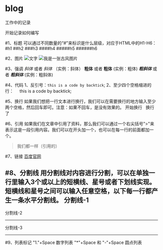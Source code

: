# blog
工作中的记录

开始记录如何编写

#1、标题
可以通过不同数量的“#”来标识是什么层级，对应于HTML中的H1-H6：
#h1
##h2
###h3
####h4
#####h5
######h6

#2、图片
![文字](图片的路径)
![我是一张古风图片](http://p1.so.qhimgs1.com/bdr/_240_/t014805cb5b54138e01.jpg)

#3、强调
*斜体* 或者 _斜体_ （实例：斜体）
**粗体** 或者 __粗体__ (实例：粗体)
***粗斜体*** 或者 ___粗斜体___ (实例：粗斜体)

#4、代码
1、反引号：`this is a code by backtick`;
2、至少四个空格缩进的行：    
     this is a code by backtick;
     
#5、换行
如果我们想把一行文本进行换行，我们可以在需要换行的地方输入至少两个空格，然后回车即可。注意：如果不回车，是没有效果的。
开始换行  
换行了

#6、引用
如果我们在文章中引用了资料，那么我们可以通过一个右尖括号">"来表示这是一段引用内容。我们可以在开头加一个，也可以在每一行的前面都加一个。
>我们都一样（引用的）

#7、链接
[百度官网](http://www.baidu.com)

#8、分割线
用分割线对内容进行分割，可以在单独一行里输入3个或以上的短横线、星号或者下划线实现。短横线和星号之间可以输入任意空格，以下每一行都产生一条水平分割线。
分割线-1
---
分割线-2
***
分割线-3
___

#9、列表标记
"1."+Space 数字列表
"*"+Space 和 "-"+Space 圆点列表










